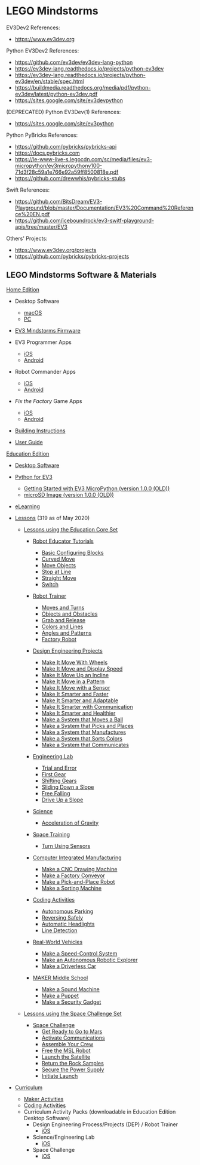 # LEGO Mindstorms

EV3Dev2 References:
- https://www.ev3dev.org

Python EV3Dev2 References:
- https://github.com/ev3dev/ev3dev-lang-python
- https://ev3dev-lang.readthedocs.io/projects/python-ev3dev
- https://ev3dev-lang.readthedocs.io/projects/python-ev3dev/en/stable/spec.html
- https://buildmedia.readthedocs.org/media/pdf/python-ev3dev/latest/python-ev3dev.pdf
- https://sites.google.com/site/ev3devpython

(DEPRECATED) Python EV3Dev(1) References:
- https://sites.google.com/site/ev3python

Python PyBricks References:
- https://github.com/pybricks/pybricks-api
- https://docs.pybricks.com
- https://le-www-live-s.legocdn.com/sc/media/files/ev3-micropython/ev3micropythonv100-71d3f28c59a1e766e92a59ff8500818e.pdf
- https://github.com/drewwhis/pybricks-stubs

Swift References:
- https://github.com/BitsDream/EV3-Playground/blob/master/Documentation/EV3%20Command%20Reference%20EN.pdf
- https://github.com/iceboundrock/ev3-switf-playground-apis/tree/master/EV3

Others' Projects:
- https://www.ev3dev.org/projects
- https://github.com/pybricks/pybricks-projects


## LEGO Mindstorms Software & Materials

[Home Edition](https://www.lego.com/en-us/themes/mindstorms/downloads)

- Desktop Software
  - [macOS](https://go.api.education.lego.com/v1/lms-scratch-retail#nourlrewrite)
  - [PC](https://go.api.education.lego.com/v1/lms-ev3_en-us_win32#nourlrewrite)
  
- [EV3 Mindstorms Firmware](https://ev3manager.education.lego.com)

- EV3 Programmer Apps
  - [iOS](https://apps.apple.com/us/app/lego-mindstorms-ev3-programmer/id1039354955)
  - [Android](https://play.google.com/store/apps/details?id=com.lego.mindstorms.ev3programmer)
  
- Robot Commander Apps
  - [iOS](https://apps.apple.com/us/app/lego-mindstorms-robot-commander/id681786521)
  - [Android](https://play.google.com/store/apps/details?id=com.lego.mindstorms.robotcommander)
  
- _Fix the Factory_ Game Apps
  - [iOS](https://apps.apple.com/us/app/lego-mindstorms-fix-factory/id671493323)
  - [Android](https://play.google.com/store/apps/details?id=com.lego.mindstorms.fixthefactory)
   
- [Building Instructions](https://www.lego.com/en-us/themes/mindstorms/buildarobot)
- [User Guide](https://www.lego.com/cdn/cs/set/assets/bltbef4d6ce0f40363c/LMSUser_Guide_LEGO_MINDSTORMS_EV3_11_Tablet_ENUS.pdf)


[Education Edition](https://education.lego.com/en-us/downloads/mindstorms-ev3)

- [Desktop Software](https://education.lego.com/en-us/downloads/mindstorms-ev3/software)

- [Python for EV3](https://education.lego.com/en-us/support/mindstorms-ev3/python-for-ev3)
  - [Getting Started with EV3 MicroPython (version 1.0.0 (OLD))](https://le-www-live-s.legocdn.com/sc/media/files/ev3-micropython/ev3micropythonv100-71d3f28c59a1e766e92a59ff8500818e.pdf)
  - [microSD Image (version 1.0.0 (OLD))](https://le-www-live-s.legocdn.com/sc/media/files/ev3-micropython/ev3micropythonv100sdcardimage-4b8c8333736fafa1977ee7accbd3338f.zip)

- [eLearning](https://elearning.legoeducation.com)

- [Lessons](https://education.lego.com/en-us/lessons?rows=100) (319 as of May 2020)

  - [Lessons using the Education Core Set](https://education.lego.com/en-us/lessonsfilter?Products=LEGO%c2%ae+MINDSTORMS%c2%ae+Education+EV3+Core+Set)
  
    - [Robot Educator Tutorials](https://education.lego.com/en-us/lessons/ev3-tutorials)
      - [Basic Configuring Blocks](https://education.lego.com/en-us/lessons/ev3-tutorials/basics-configuring-blocks)
      - [Curved Move](https://education.lego.com/en-us/lessons/ev3-tutorials/curved-move)
      - [Move Objects](https://education.lego.com/en-us/lessons/ev3-tutorials/move-object)
      - [Stop at Line](https://education.lego.com/en-us/lessons/ev3-tutorials/stop-at-line)
      - [Straight Move](https://education.lego.com/en-us/lessons/ev3-tutorials/straight-move)
      - [Switch](https://education.lego.com/en-us/lessons/ev3-tutorials/switch)

    - [Robot Trainer](https://education.lego.com/en-us/lessons/ev3-robot-trainer)
      - [Moves and Turns](https://education.lego.com/en-us/lessons/ev3-robot-trainer/1-moves-and-turns)
      - [Objects and Obstacles](https://education.lego.com/en-us/lessons/ev3-robot-trainer/2-objects-and-obstacles)
      - [Grab and Release](https://education.lego.com/en-us/lessons/ev3-robot-trainer/3-grab-and-release)
      - [Colors and Lines](https://education.lego.com/en-us/lessons/ev3-robot-trainer/4-colors-and-lines)
      - [Angles and Patterns](https://education.lego.com/en-us/lessons/ev3-robot-trainer/5-angles-and-patterns)
      - [Factory Robot](https://education.lego.com/en-us/lessons/ev3-robot-trainer/6-the-factory-robot)
    
    - [Design Engineering Projects](https://education.lego.com/en-us/lessons/ev3-dep)
      - [Make It Move With Wheels](https://education.lego.com/en-us/lessons/ev3-dep/make-it-move-with-wheels)
      - [Make It Move and Display Speed](https://education.lego.com/en-us/lessons/ev3-dep/make-it-move-and-display-speed)
      - [Make It Move Up an Incline](https://education.lego.com/en-us/lessons/ev3-dep/make-it-move-up-an-incline)
      - [Make It Move in a Pattern](https://education.lego.com/en-us/lessons/ev3-dep/make-it-move-in-a-pattern)
      - [Make It Move with a Sensor](https://education.lego.com/en-us/lessons/ev3-dep/make-it-smarter-with-a-sensor)
      - [Make It Smarter and Faster](https://education.lego.com/en-us/lessons/ev3-dep/make-it-smarter-and-faster)
      - [Make It Smarter and Adaptable](https://education.lego.com/en-us/lessons/ev3-dep/make-it-smarter-and-adaptable)
      - [Make It Smarter with Communication](https://education.lego.com/en-us/lessons/ev3-dep/make-it-smarter-with-communication)
      - [Make It Smarter and Healthier](https://education.lego.com/en-us/lessons/ev3-dep/make-it-smarter-and-healthier)
      - [Make a System that Moves a Ball](https://education.lego.com/en-us/lessons/ev3-dep/make-a-system-that-moves-a-ball)
      - [Make a System that Picks and Places](https://education.lego.com/en-us/lessons/ev3-dep/make-a-system-that-picks-and-places)
      - [Make a System that Manufactures](https://education.lego.com/en-us/lessons/ev3-dep/make-a-system-that-manufactures)
      - [Make a System that Sorts Colors](https://education.lego.com/en-us/lessons/ev3-dep/make-a-system-that-sorts-colors)
      - [Make a System that Communicates](https://education.lego.com/en-us/lessons/ev3-dep/make-a-system-that-communicates)
    
    - [Engineering Lab](https://education.lego.com/en-us/lessons/ev3-engineering-lab)
      - [Trial and Error](https://education.lego.com/en-us/lessons/ev3-engineering-lab/1-trial-and-error)
      - [First Gear](https://education.lego.com/en-us/lessons/ev3-engineering-lab/2-first-gear)
      - [Shifting Gears](https://education.lego.com/en-us/lessons/ev3-engineering-lab/3-shifting-gears)
      - [Sliding Down a Slope](https://education.lego.com/en-us/lessons/ev3-engineering-lab/4-sliding-down-a-slope)
      - [Free Falling](https://education.lego.com/en-us/lessons/ev3-engineering-lab/5-free-falling)
      - [Drive Up a Slope](https://education.lego.com/en-us/lessons/ev3-engineering-lab/6-drive-up-a-slope)
    
    - [Science](https://education.lego.com/en-us/lessons/ev3-science)
      - [Acceleration of Gravity](https://education.lego.com/en-us/lessons/ev3-science/acceleration-of-gravity)
    
    - [Space Training](https://education.lego.com/en-us/lessons/ev3-space)
      - [Turn Using Sensors](https://education.lego.com/en-us/lessons/ev3-space/turn-using-sensor)
    
    - [Computer Integrated Manufacturing](https://education.lego.com/en-us/lessons/ev3-cim)
      - [Make a CNC Drawing Machine](https://education.lego.com/en-us/lessons/ev3-cim/make-a-cnc-drawing-machine)
      - [Make a Factory Conveyor](https://education.lego.com/en-us/lessons/ev3-cim/make-a-factory-conveyor)
      - [Make a Pick-and-Place Robot](https://education.lego.com/en-us/lessons/ev3-cim/make-a-pick-and-place-robot)
      - [Make a Sorting Machine](https://education.lego.com/en-us/lessons/ev3-cim/make-a-sorting-machine)
    
    - [Coding Activities](https://education.lego.com/en-us/lessons/mindstorms-ev3)
      - [Autonomous Parking](https://education.lego.com/en-us/lessons/mindstorms-ev3/autonomous-parking)
      - [Reversing Safely](https://education.lego.com/en-us/lessons/mindstorms-ev3/reversing-safely)
      - [Automatic Headlights](https://education.lego.com/en-us/lessons/mindstorms-ev3/automatic-headlights)
      - [Line Detection](https://education.lego.com/en-us/lessons/mindstorms-ev3/line-detection)
    
    - [Real-World Vehicles](https://education.lego.com/en-us/lessons/ev3-real-world-vehicles)
      - [Make a Speed-Control System](https://education.lego.com/en-us/lessons/ev3-real-world-vehicles/speed-control-system)
      - [Make an Autonomous Robotic Explorer](https://education.lego.com/en-us/lessons/ev3-real-world-vehicles/make-an-autonomous-robotics-explorer)
      - [Make a Driverless Car](https://education.lego.com/en-us/lessons/ev3-real-world-vehicles/make-a-driverless-car)
      
    - [MAKER Middle School](https://education.lego.com/en-us/lessons/maker-middleschool)
      - [Make a Sound Machine](https://education.lego.com/en-us/lessons/maker-middleschool/make-a-sound-machine)
      - [Make a Puppet](https://education.lego.com/en-us/lessons/maker-middleschool/make-a-puppet)
      - [Make a Security Gadget](https://education.lego.com/en-us/lessons/maker-middleschool/make-a-security-gadget)
    
  - [Lessons using the Space Challenge Set](https://education.lego.com/en-us/lessonsfilter?Products=LEGO%c2%ae+MINDSTORMS%c2%ae+Education+EV3+Space+Challenge+Set)
    - [Space Challenge](https://education.lego.com/en-us/lessons/ev3-space-challenge)
      - [Get Ready to Go to Mars](https://education.lego.com/en-us/lessons/ev3-space-challenge/1-get-ready-to-go-to-mars)
      - [Activate Communications](https://education.lego.com/en-us/lessons/ev3-space-challenge/2-activate-communications)
      - [Assemble Your Crew](https://education.lego.com/en-us/lessons/ev3-space-challenge/3-assemble-your-crew)
      - [Free the MSL Robot](https://education.lego.com/en-us/lessons/ev3-space-challenge/4-free-the-msl-robot)
      - [Launch the Satellite](https://education.lego.com/en-us/lessons/ev3-space-challenge/5-launch-the-satellite)
      - [Return the Rock Samples](https://education.lego.com/en-us/lessons/ev3-space-challenge/6-return-the-rock-samples)
      - [Secure the Power Supply](https://education.lego.com/en-us/lessons/ev3-space-challenge/7-secure-the-power-supply)
      - [Initiate Launch](https://education.lego.com/en-us/lessons/ev3-space-challenge/8-initiate-launch)

- [Curriculum](https://education.lego.com/en-us/downloads/mindstorms-ev3/curriculum)
  - [Maker Activities](https://le-www-live-s.legocdn.com/downloads/LME-EV3/LME-EV3_MAKER_1.0_en-US.pdf)
  - [Coding Activities](https://le-www-live-s.legocdn.com/downloads/LME-EV3/LME-EV3_Coding-activities_2.0_en-US.pdf)
  - Curriculum Activity Packs (downloadable in Education Edition Desktop Software)
    - Design Engineering Process/Projects (DEP) / Robot Trainer 
      - [iOS](https://le-www-live-s.legocdn.com/downloads/LME-EV3/LME-EV3_DEP-full-setup_1.4.2_en-US_OSX.dmg)
    - Science/Engineering Lab
      - [iOS](https://le-www-live-s.legocdn.com/downloads/LME-EV3/LME-EV3_SCIENCE-full-setup_1.4.2_en-US_OSX.dmg)
    - Space Challenge
      - [iOS](https://le-www-live-s.legocdn.com/downloads/LME-EV3/LME-EV3_SPACE-full-setup_1.4.2_en-US_OSX.dmg)
